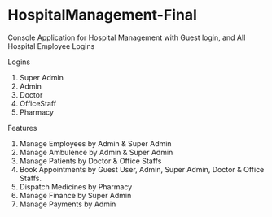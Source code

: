 # HospitalManagement-Final

Console Application for Hospital Management with Guest login, and All Hospital Employee Logins

Logins
1. Super Admin
2. Admin
3. Doctor
4. OfficeStaff
5. Pharmacy

Features
1. Manage Employees by Admin & Super Admin
2. Manage Ambulence by Admin & Super Admin
3. Manage Patients  by  Doctor & Office Staffs
4. Book Appointments by Guest User, Admin, Super Admin, Doctor & Office Staffs.
5. Dispatch Medicines by Pharmacy
6. Manage Finance by Super Admin
7. Manage Payments by Admin
